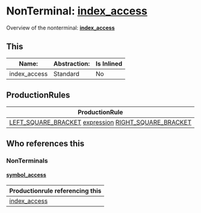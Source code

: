 # NonTerminal: **[index_access](./index_access.md)**

Overview of the nonterminal: **[index_access](./index_access.md)**



## This

| Name:                | Abstraction:    | Is Inlined |
| -------------------- | --------------- | ---------- |
| index_access | Standard | No |



## ProductionRules

| ProductionRule |
| ---- |
| [LEFT_SQUARE_BRACKET](./../Lexicon/LEFT_SQUARE_BRACKET.md) [expression](./expression.md) [RIGHT_SQUARE_BRACKET](./../Lexicon/RIGHT_SQUARE_BRACKET.md)  |




## Who references this

### NonTerminals


#### [symbol_access](./../Grammar/symbol_access.md)

| Productionrule referencing this                      |
| ---------------------------------------------------- |
| [index_access](./index_access.md)  |



